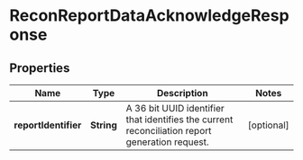 

# ReconReportDataAcknowledgeResponse


## Properties

| Name | Type | Description | Notes |
|------------ | ------------- | ------------- | -------------|
|**reportIdentifier** | **String** | A 36 bit UUID identifier that identifies the current reconciliation report generation request. |  [optional] |



